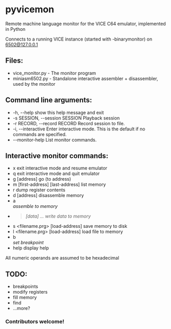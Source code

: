 # pyvicemon
Remote machine language monitor for the VICE C64 emulator, implemented in Python

Connects to a running VICE instance (started with -binarymonitor) on 6502@127.0.0.1

## Files:
* vice_monitor.py - The monitor program
* miniasm6502.py - Standalone interactive assembler + disassembler, used by the monitor

## Command line arguments:

*  -h, --help            show this help message and exit
*  -s SESSION, --session SESSION
                        Playback session
*  -r RECORD, --record RECORD
                        Record session to file.
*  -i, --interactive     Enter interactive mode. This is the default if no
                        commands are specified.
*  --monitor-help        List monitor commands.
  
## Interactive monitor commands:
* x                                                                 exit interactive mode and resume emulator
* q                                                                 exit interactive mode and quit emulator
* g    [address]                                                    go (to address)
* m    [first-address] [last-address]                               list memory
* r                                                                 dump register contents
* d    [address]                                                    disassemble memory
* a    <address>                                                    assemble to memory
* >    <address> [data] ...                                         write data to memory
* s    <filename.prg> <first-address> <last-address> [load-address] save memory to disk
* l    <filename.prg> [load-address]                                load file to memory
* b    <address>                                                    set breakpoint
* help                                                              display help

All numeric operands are assumed to be hexadecimal

## TODO:
* breakpoints
* modify registers
* fill memory
* find
* ...more?

### Contributors welcome!
